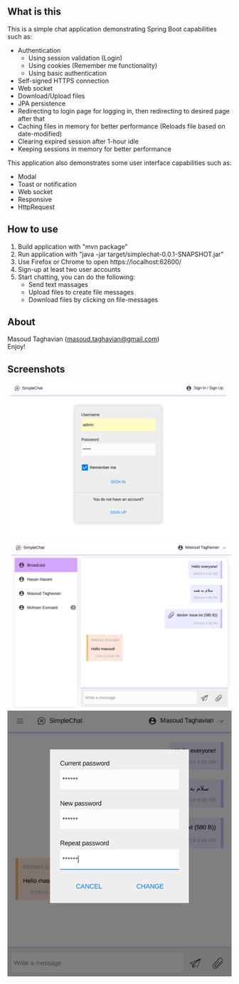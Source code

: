 ## What is this
  
This is a simple chat application demonstrating Spring Boot capabilities such as:
* Authentication
  * Using session validation (Login)
  * Using cookies (Remember me functionality)
  * Using basic authentication
* Self-signed HTTPS connection
* Web socket
* Download/Upload files
* JPA persistence
* Redirecting to login page for logging in, then redirecting to desired page after that
* Caching files in memory for better performance (Reloads file based on date-modified)
* Clearing expired session after 1-hour idle
* Keeping sessions in memory for better performance
  
This application also demonstrates some user interface capabilities such as:
* Modal
* Toast or notification
* Web socket
* Responsive
* HttpRequest

## How to use
1. Build application with "mvn package"
2. Run application with "java -jar target/simplechat-0.0.1-SNAPSHOT.jar"
3. Use Firefox or Chrome to open https://localhost:62600/ 
4. Sign-up at least two user accounts
5. Start chatting, you can do the following:
	* Send text massages
	* Upload files to create file messages
	* Download files by clicking on file-messages

## About
Masoud Taghavian (masoud.taghavian@gmail.com)  
Enjoy!

## Screenshots
![screenshot1](images/sc1.png "Login page")
![screenshot2](images/sc2.png "Chat page")
![screenshot3](images/sc3.png "Change password dialog")

